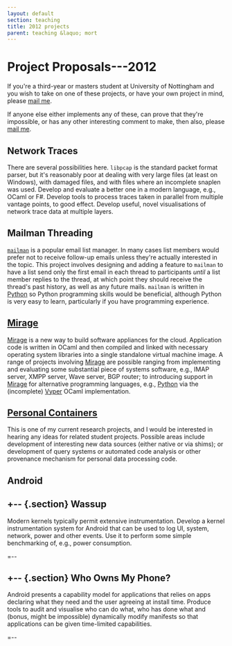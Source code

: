 ```yaml
---
layout: default
section: teaching
title: 2012 projects
parent: teaching &laquo; mort
---
```


Project Proposals---2012
========================

If you're a third-year or masters student at University of Nottingham
and you wish to take on one of these projects, or have your own
project in mind, please [mail me][e].

If anyone else either implements any of these, can prove that they're
impossible, or has any other interesting comment to make, then also,
please [mail me][e].


Network Traces
--------------

There are several possibilities here. `libpcap` is the standard packet format
parser, but it's reasonably poor at dealing with very large files (at least on
Windows), with damaged files, and with files where an incomplete snaplen was
used. Develop and evaluate a better one in a modern language, e.g., OCaml or
F#. Develop tools to process traces taken in parallel from multiple vantage
points, to good effect. Develop useful, novel visualisations of network trace
data at multiple layers.


Mailman Threading
----

[`mailman`](http://www.gnu.org/software/mailman) is a popular email list
manager. In many cases list members would prefer not to receive follow-up
emails unless they're actually interested in the topic. This project involves
designing and adding a feature to `mailman` to have a list send only the first
email in each thread to participants *until* a list member replies to the
thread, at which point they should receive the thread's past history, as well
as any future mails. `mailman` is written in [Python][] so Python programming
skills would be beneficial, although Python is very easy to learn,
particularly if you have programming experience.


[Mirage][]
----------

[Mirage][] is a new way to build software appliances for the cloud.
Application code is written in OCaml and then compiled and linked with
necessary operating system libraries into a single standalone virtual machine
image. A range of projects involving [Mirage][] are possible ranging from
implementing and evaluating some substantial piece of systems software, e.g.,
IMAP server, XMPP server, Wave server, BGP router; to introducing support in
[Mirage][] for alternative programming languages, e.g., [Python][] via the
(incomplete) [Vyper][] OCaml implementation.


[Personal Containers][perscon] 
----

This is one of my current research projects, and I would be interested in
hearing any ideas for related student projects. Possible areas include
development of interesting new data sources (either native or via shims); or
development of query systems or automated code analysis or other provenance
mechanism for personal data processing code.


Android
-------

+-- {.section}
Wassup
------

Modern kernels typically permit extensive instrumentation.  Develop a
kernel instrumentation system for Android that can be used to log UI,
system, network, power and other events.  Use it to perform some
simple benchmarking of, e.g., power consumption.

=--

+-- {.section}
Who Owns My Phone?
------------------

Android presents a capability model for applications that relies on
apps declaring what they need and the user agreeing at install time.
Produce tools to audit and visualise who can do what, who has done
what and (bonus, might be impossible) dynamically modify manifests so
that applications can be given time-limited capabilities.

=--

[perscon]: http://perscon.net/
[Python]: http://www.python.org/
[Mirage]: http://openmirage.org/
[Vyper]: http://got.net/~landauer/sw/vyper_readme.html
[e]: mailto:richard.mortier@nottingham.ac.uk
